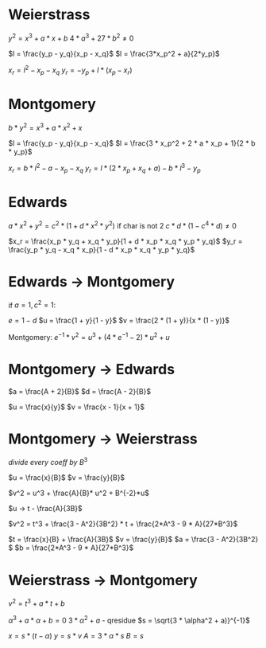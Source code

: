 # Weierstrass

$y^2 = x^3 + a * x + b$
$4 * a^3 + 27 * b^2 \ne 0$

$l = \frac{y_p - y_q}{x_p - x_q}$
$l = \frac{3*x_p^2 + a}{2*y_p}$

$x_r = l^2 - x_p - x_q$
$y_r = -y_p + l *(x_p - x_r)$


# Montgomery

$b* y^2 = x^3 + a * x^2 + x$

$l = \frac{y_p - y_q}{x_p - x_q}$
$l = \frac{3 * x_p^2 + 2 * a * x_p + 1}{2 * b * y_p}$

$x_r = b * l^2 - a - x_p - x_q$
$y_r = l * (2 * x_p + x_q + a) - b * l^3 - y_p$

# Edwards

$a * x^2 + y^2 = c^2 * (1 + d * x^2 * y^2)$ if char is not 2
$c * d * (1 - c^4 * d) \ne 0$

$x_r = \frac{x_p * y_q + x_q * y_p}{1 + d * x_p * x_q * y_p * y_q}$
$y_r = \frac{y_p * y_q - x_q * x_p}{1 - d * x_p * x_q * y_p * y_q}$


# Edwards -> Montgomery

if $a = 1, c^2 = 1$:

$e = 1 - d$
$u = \frac{1 + y}{1 - y}$
$v = \frac{2 * (1 + y)}{x * (1 - y)}$

Montgomery: $e^{-1}* v^2 = u^3 + (4 * e^{-1} - 2) * u^2  + u$

# Montgomery -> Edwards 

$a = \frac{A + 2}{B}$
$d = \frac{A - 2}{B}$

$u = \frac{x}{y}$
$v = \frac{x - 1}{x + 1}$

# Montgomery -> Weierstrass

$divide\ every\ coeff\ by\ B^3$

$u = \frac{x}{B}$
$v = \frac{y}{B}$

$v^2 = u^3 + \frac{A}{B}* u^2 + B^{-2}*u$

$u -> t - \frac{A}{3B}$

$v^2 = t^3 + \frac{3 - A^2}{3B^2} * t + \frac{2*A^3 - 9 * A}{27*B^3}$


$t = \frac{x}{B} + \frac{A}{3B}$
$v = \frac{y}{B}$
$a = \frac{3 - A^2}{3B^2} $
$b = \frac{2*A^3 - 9 * A}{27*B^3}$


# Weierstrass -> Montgomery

$v^2 = t^3 + a * t + b$

$\alpha ^ 3 + a * \alpha + b = 0$
$3 * \alpha^2 + a$ - qresidue
$s = \sqrt{3 * \alpha^2 + a)}^{-1}$

$x = s * (t - \alpha)$
$y = s * v$
$A = 3 * \alpha * s$
$B = s$
